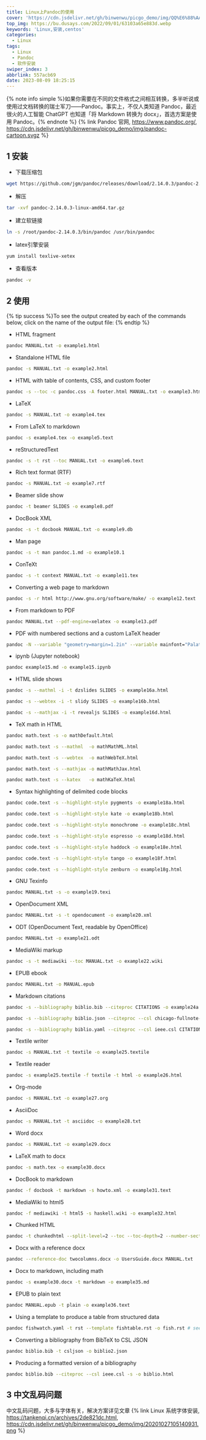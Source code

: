 ```yaml
---
title: Linux上Pandoc的使用
cover: 'https://cdn.jsdelivr.net/gh/binwenwu/picgo_demo/img/QQ%E6%88%AA%E5%9B%BE20230819015436.png'
top_img: https://bu.dusays.com/2022/09/01/63103a65e883d.webp
keywords: 'Linux,安装,centos'
categories:
  - Linux
tags:
  - Linux
  - Pandoc
  - 软件安装
swiper_index: 3
abbrlink: 557acb69
date: 2023-08-09 18:25:15
---
```


{% note info simple %}如果你需要在不同的文件格式之间相互转换，多半听说或使用过文档转换的瑞士军刀——Pandoc。事实上，不仅人类知道 Pandoc，最近很火的人工智能 ChatGPT 也知道「将 Markdown 转换为 docx」，首选方案是使用 Pandoc。{% endnote %}
{% link Pandoc 官网, https://www.pandoc.org/, https://cdn.jsdelivr.net/gh/binwenwu/picgo_demo/img/pandoc-cartoon.svgz %}


## 1 安装
- 下载压缩包
```BASH
wget https://github.com/jgm/pandoc/releases/download/2.14.0.3/pandoc-2.14.0.3-linux-amd64.tar.gz
```

- 解压
```BASH
tar -xvf pandoc-2.14.0.3-linux-amd64.tar.gz
```

- 建立软链接
```BASH
ln -s /root/pandoc-2.14.0.3/bin/pandoc /usr/bin/pandoc
```

- latex引擎安装
```BASH
yum install texlive-xetex
```

- 查看版本
```BASH
pandoc -v 
```

## 2 使用
{% tip success %}To see the output created by each of the commands below, click on the name of the output file:
{% endtip %}

- HTML fragment
```BASH
pandoc MANUAL.txt -o example1.html
```

- Standalone HTML file
```BASH
pandoc -s MANUAL.txt -o example2.html
```

- HTML with table of contents, CSS, and custom footer
```BASH
pandoc -s --toc -c pandoc.css -A footer.html MANUAL.txt -o example3.html
```
- LaTeX
```BASH
pandoc -s MANUAL.txt -o example4.tex
```
- From LaTeX to markdown
```BASH
pandoc -s example4.tex -o example5.text
```
- reStructuredText
```BASH
pandoc -s -t rst --toc MANUAL.txt -o example6.text
```
- Rich text format (RTF)
```BASH
pandoc -s MANUAL.txt -o example7.rtf
```
- Beamer slide show
```BASH
pandoc -t beamer SLIDES -o example8.pdf
```
- DocBook XML
```BASH
pandoc -s -t docbook MANUAL.txt -o example9.db
```
- Man page
```BASH
pandoc -s -t man pandoc.1.md -o example10.1
```
- ConTeXt
```BASH
pandoc -s -t context MANUAL.txt -o example11.tex
```
- Converting a web page to markdown
```BASH
pandoc -s -r html http://www.gnu.org/software/make/ -o example12.text
```
- From markdown to PDF
```BASH
pandoc MANUAL.txt --pdf-engine=xelatex -o example13.pdf
```
- PDF with numbered sections and a custom LaTeX header
```BASH
pandoc -N --variable "geometry=margin=1.2in" --variable mainfont="Palatino" --variable sansfont="Helvetica" --variable monofont="Menlo" --variable fontsize=12pt --variable version=2.0 MANUAL.txt --include-in-header fancyheaders.tex --pdf-engine=lualatex --toc -o example14.pdf
```
- ipynb (Jupyter notebook)
```BASH
pandoc example15.md -o example15.ipynb
```
- HTML slide shows
```BASH
pandoc -s --mathml -i -t dzslides SLIDES -o example16a.html

pandoc -s --webtex -i -t slidy SLIDES -o example16b.html

pandoc -s --mathjax -i -t revealjs SLIDES -o example16d.html
```
- TeX math in HTML
```BASH
pandoc math.text -s -o mathDefault.html

pandoc math.text -s --mathml  -o mathMathML.html

pandoc math.text -s --webtex  -o mathWebTeX.html

pandoc math.text -s --mathjax -o mathMathJax.html

pandoc math.text -s --katex   -o mathKaTeX.html
```
- Syntax highlighting of delimited code blocks
```BASH
pandoc code.text -s --highlight-style pygments -o example18a.html

pandoc code.text -s --highlight-style kate -o example18b.html

pandoc code.text -s --highlight-style monochrome -o example18c.html

pandoc code.text -s --highlight-style espresso -o example18d.html

pandoc code.text -s --highlight-style haddock -o example18e.html

pandoc code.text -s --highlight-style tango -o example18f.html

pandoc code.text -s --highlight-style zenburn -o example18g.html
```
- GNU Texinfo
```BASH
pandoc MANUAL.txt -s -o example19.texi
```
- OpenDocument XML
```BASH
pandoc MANUAL.txt -s -t opendocument -o example20.xml
```
- ODT (OpenDocument Text, readable by OpenOffice)
```BASH
pandoc MANUAL.txt -o example21.odt
```
- MediaWiki markup
```BASH
pandoc -s -t mediawiki --toc MANUAL.txt -o example22.wiki
```
- EPUB ebook
```BASH
pandoc MANUAL.txt -o MANUAL.epub
```
- Markdown citations
```BASH
pandoc -s --bibliography biblio.bib --citeproc CITATIONS -o example24a.html

pandoc -s --bibliography biblio.json --citeproc --csl chicago-fullnote-bibliography.csl CITATIONS -o example24b.html

pandoc -s --bibliography biblio.yaml --citeproc --csl ieee.csl CITATIONS -t man -o example24c.1
```
- Textile writer
```BASH
pandoc -s MANUAL.txt -t textile -o example25.textile
```
- Textile reader
```BASH
pandoc -s example25.textile -f textile -t html -o example26.html
```
- Org-mode
```BASH
pandoc -s MANUAL.txt -o example27.org
```
- AsciiDoc
```BASH
pandoc -s MANUAL.txt -t asciidoc -o example28.txt
```
- Word docx
```BASH
pandoc -s MANUAL.txt -o example29.docx
```
- LaTeX math to docx
```BASH
pandoc -s math.tex -o example30.docx
```
- DocBook to markdown
```BASH
pandoc -f docbook -t markdown -s howto.xml -o example31.text
```
- MediaWiki to html5
```BASH
pandoc -f mediawiki -t html5 -s haskell.wiki -o example32.html
```
- Chunked HTML
```BASH
pandoc -t chunkedhtml --split-level=2 --toc --toc-depth=2 --number-sections -o example33 MANUAL.txt
```
- Docx with a reference docx
```BASH
pandoc --reference-doc twocolumns.docx -o UsersGuide.docx MANUAL.txt
```
- Docx to markdown, including math
```BASH
pandoc -s example30.docx -t markdown -o example35.md
```
- EPUB to plain text
```BASH
pandoc MANUAL.epub -t plain -o example36.text
```
- Using a template to produce a table from structured data
```BASH
pandoc fishwatch.yaml -t rst --template fishtable.rst -o fish.rst # see also the partial species.rst
```
- Converting a bibliography from BibTeX to CSL JSON
```BASH
pandoc biblio.bib -t csljson -o biblio2.json
```
- Producing a formatted version of a bibliography
```BASH
pandoc biblio.bib --citeproc --csl ieee.csl -s -o biblio.html
```

## 3 中文乱码问题

中文乱码问题，大多与字体有关，解决方案详见文章
{% link Linux 系统字体安装, https://tankenqi.cn/archives/2de821dc.html, https://cdn.jsdelivr.net/gh/binwenwu/picgo_demo/img/20201027105140931.png %}

